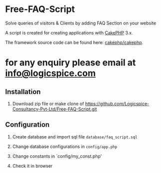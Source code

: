 # Free-FAQ-Script
Solve queries of visitors &amp; Clients by adding FAQ Section on your website

A script is created for creating applications with [CakePHP](http://cakephp.org) 3.x.

The framework source code can be found here: [cakephp/cakephp](https://github.com/cakephp/cakephp).

# for any enquiry please  email at info@logicspice.com

## Installation

1. Download zip file or make clone of https://github.com/Logicspice-Consultancy-Pvt-Ltd/Free-FAQ-Script.git

## Configuration

1. Create database and import sql file `database/faq_script.sql`

2. Change database configurations in `config/app.php`

3. Change constants in `config/my_const.php'

4. Check it in browser 

